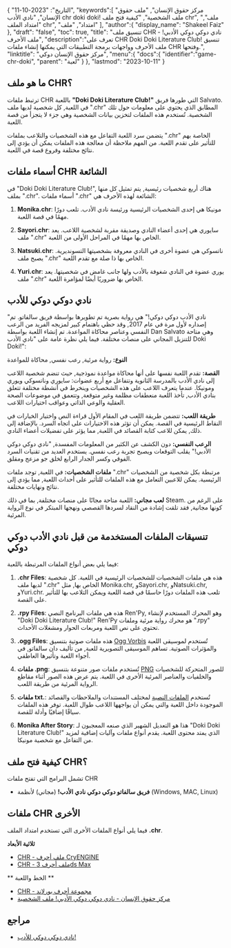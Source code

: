 {
"التاريخ": "2023-10-11",
   "keywords":[
"مركز حقوق الإنسان",
"ملف حقوق الإنسان",
"نادي الأدب chr doki doki! ملف الشخصية",
"كيفية فتح ملف chr",
"ملف",
"امتداد الملف chr",
"امتداد",
"ملف"
],
   "author":{
"display_name": "Shakeel Faiz"
},
"draft": "false",
"toc": true,
"title": "تنسيق ملف CHR - نادي دوكي دوكي الأدبي! ملف الأحرف",
   "description":"تعرف على CHR Doki Doki Literature Club! تنسيق ملف الأحرف وواجهات برمجة التطبيقات التي يمكنها إنشاء ملفات CHR وفتحها.",
"linktitle": "مركز حقوق الإنسان دوكي",
   "menu":{
      "docs":{
         "identifier":"game-chr-doki",
"parent": "لعبة"
}
},
"lastmod": "2023-10-11"
}

## ما هو ملف CHR؟

ترتبط ملفات CHR باللعبة **"Doki Doki Literature Club!"** التي طورها فريق Salvato. في اللعبة, كل شخصية لديها ملف ".chr" المطابق الذي يحتوي على معلومات حول تلك الشخصية. تُستخدم هذه الملفات لتخزين بيانات الشخصية وهي جزء لا يتجزأ من قصة اللعبة.

يتضمن سرد اللعبة التفاعل مع هذه الشخصيات والتلاعب بملفات ".chr" الخاصة بهم للتأثير على تقدم اللعبة. من المهم ملاحظة أن معالجة هذه الملفات يمكن أن يؤدي إلى نتائج مختلفة وفروع قصة في اللعبة.

## أسماء ملفات CHR الشائعة

في "Doki Doki Literature Club!", هناك أربع شخصيات رئيسية, يتم تمثيل كل منها بملف ".chr". أسماء ملفات ".chr" الشائعة لهذه الأحرف هي:

1. **Monika.chr**: مونيكا هي إحدى الشخصيات الرئيسية ورئيسة نادي الأدب. تلعب دورًا مهمًا في قصة اللعبة.
    








2. **Sayori.chr**: سايوري هي إحدى أعضاء النادي وصديقة مقربة لشخصية اللاعب. يعد ملف ".chr" الخاص بها مهمًا في المراحل الأولى من اللعبة.
    








3. **Natsuki.chr**: ناتسوكي هي عضوة أخرى في النادي معروفة بشخصيتها التسونديرية. يصبح ملف ".chr" الخاص بها ذا صلة مع تقدم اللعبة.
    








4. **Yuri.chr**: يوري عضوة في النادي شغوفة بالأدب ولها جانب غامض في شخصيتها. يعد ملف ".chr" الخاص بها ضروريًا أيضًا لمؤامرة اللعبة.

## نادي دوكي دوكي للأدب

"نادي الأدب دوكي دوكي!" هي رواية بصرية تم تطويرها بواسطة فريق سالفاتو. تم إصداره لأول مرة في عام 2017, وقد حظي باهتمام كبير لمزيجه الفريد من الرعب النفسي وعناصر محاكاة المواعدة. تم إنشاء اللعبة بواسطة Dan Salvato وهي متاحة للتنزيل المجاني على منصات مختلفة. فيما يلي نظرة عامة على "نادي الأدب Doki Doki!":

**النوع:** رواية مرئية, رعب نفسي, محاكاة للمواعدة

**القصة:** تقدم اللعبة نفسها على أنها محاكاة مواعدة نموذجية, حيث تنضم شخصية اللاعب إلى نادي الأدب بالمدرسة الثانوية وتتفاعل مع أربع عضوات: سايوري وناتسوكي ويوري ومونيكا. عندما يتعرف اللاعب على هذه الشخصيات وينخرط في أنشطة مختلفة تتعلق بنادي الأدب, تأخذ اللعبة منعطفات مظلمة وغير متوقعة, وتتعمق في موضوعات الصحة العقلية والوعي الذاتي وعواقب اختيارات اللاعب.

**طريقة اللعب:** تتضمن طريقة اللعب في المقام الأول قراءة النص واختيار الخيارات في النقاط الرئيسية في القصة. يمكن أن تؤثر هذه الاختيارات على اتجاه السرد. بالإضافة إلى ذلك, يمكن للاعب كتابة القصائد في اللعبة, مما يؤثر على تفضيلات أعضاء النادي.

**الرعب النفسي:** دون الكشف عن الكثير من المعلومات المفسدة, "نادي دوكي دوكي الأدبي!" يقلب التوقعات ويصبح تجربة رعب نفسي. يستخدم العديد من تقنيات السرد الفوقي وكسر الجدار الرابع لخلق جو مزعج ومقلق.

**ملفات الشخصيات:** في اللعبة, توجد ملفات ".chr" مرتبطة بكل شخصية من الشخصيات الرئيسية. يمكن للاعبين التعامل مع هذه الملفات للتأثير على أحداث اللعبة, مما يؤدي إلى نتائج ونهايات مختلفة.

**لعب مجاني:** اللعبة متاحة مجانًا على منصات مختلفة, بما في ذلك Steam. على الرغم من كونها مجانية, فقد تلقت إشادة من النقاد لسردها القصصي ونهجها المبتكر في نوع الرواية المرئية.

## تنسيقات الملفات المستخدمة من قبل نادي الأدب دوكي دوكي

فيما يلي بعض أنواع الملفات المرتبطة باللعبة:

1. **.chr Files**: هذه هي ملفات الشخصيات للشخصيات الرئيسية في اللعبة. كل شخصية لديها ملف ".chr" الخاص بها, مثل Monika.chr, وSayori.chr, وNatsuki.chr, وYuri.chr. تلعب هذه الملفات دورًا حاسمًا في قصة اللعبة ويمكن التلاعب بها للتأثير على القصة.
    








2. **.rpy Files**: هذه هي ملفات البرنامج النصي Ren'Py, وهو المحرك المستخدم لإنشاء "Doki Doki Literature Club!" Ren'Py هو محرك رواية مرئية وملفات ".rpy" تحتوي على نص اللعبة ومربعات الحوار ومشغلات الأحداث.
    








3. **.ogg Files**: هذه ملفات صوتية بتنسيق [Ogg Vorbis](/ar/audio/ogg/) تُستخدم لموسيقى اللعبة والمؤثرات الصوتية. تساهم الموسيقى التصويرية للعبة, من تأليف دان سالفاتو, في أجواء اللعبة وتأثيرها العاطفي.
    








4. **ملفات .png**: تُستخدم ملفات صور متنوعة بتنسيق [PNG](/ar/image/png/) للصور المتحركة للشخصيات والخلفيات والعناصر المرئية الأخرى في اللعبة. يتم عرض هذه الصور أثناء مقاطع الرواية المرئية من طريقة اللعب.
    








5. **ملفات txt.**: تُستخدم [الملفات النصية](/ar/word-processing/txt/) لمختلف المستندات والملاحظات والقصائد الموجودة داخل اللعبة والتي يمكن أن يواجهها اللاعب طوال اللعبة. توفر هذه الملفات سياقًا إضافيًا وأدلة للقصة.
    








6. **Monika After Story**: هذا هو التعديل الشهير الذي صنعه المعجبون لـ "Doki Doki Literature Club!" الذي يمتد محتوى اللعبة. يقدم أنواع ملفات وآليات إضافية لمزيد من التفاعل مع شخصية مونيكا.

## كيفية فتح ملف CHR؟

تشمل البرامج التي تفتح ملفات CHR

- **فريق سالفاتو دوكي دوكي نادي الأدب!** (مجاني) لأنظمة (Windows, MAC, Linux)

## ملفات CHR الأخرى

فيما يلي أنواع الملفات الأخرى التي تستخدم امتداد الملف **.chr**.

**ثلاثية الأبعاد**
- [CHR - ملف أحرف CryENGINE](/ar/3d/chr-cryengine/)
- [CHR - ملف أحرف 3ds Max](/ar/3d/chr-3ds/)

** الخط واللعبة **
- [CHR - مجموعة أحرف بورلاند](/ar/font/chr/)
- [مركز حقوق الإنسان - نادي دوكي دوكي الأدبي! ملف الشخصية](/ar/game/chr-doki/)

## مراجع
* [نادي دوكي دوكي للأدب!](https://en.wikipedia.org/wiki/Doki_Doki_Literature_Club!)

